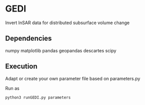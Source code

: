 # GEDI
Invert InSAR data for distributed subsurface volume change

## Dependencies
numpy
matplotlib
pandas
geopandas
descartes
scipy

## Execution
Adapt or create your own parameter file based on parameters.py

Run as
```bash
python3 runGEDI.py parameters
```
